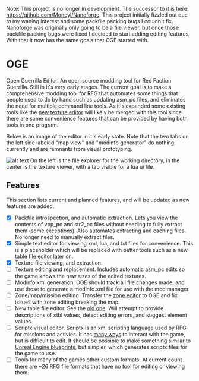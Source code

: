 Note: This project is no longer in development. The successor to it is here: https://github.com/Moneyl/Nanoforge. This project initially fizzled out due to my waning interest and some packfile packing bugs I couldn't fix. Nanoforge was originally only going to be a file viewer, but once those packfile packing bugs were fixed I decided to start adding editing features. With that it now has the same goals that OGE started with.

# OGE
Open Guerrilla Editor. An open source modding tool for Red Faction Guerrilla. Still in it's very early stages. The current goal is to make a comprehensive modding tool for RFG that automates some things that people used to do by hand such as updating asm_pc files, and eliminates the need for multiple command line tools. As it's expanded some existing tools like the [new texture editor](https://github.com/Moneyl/RFG-Texture-Editor-Redux) will likely be merged with this tool since there are some convenience features that can be provided by having both tools in one program.

Below is an image of the editor in it's early state. Note that the two tabs on the left side labeled "map view" and "modinfo generator" do nothing currently and are remnants from visual prototyping.

![alt text](https://github.com/Moneyl/OGE/blob/master/Repo/Example1.jpg "File explorer on the left, and texture viewer in the center.")
On the left is the file explorer for the working directory, in the center is the texture viewer, with a tab visible for a lua ui file.

## Features
This section lists current and planned features, and will be updated as new features are added.
- [x] Packfile introspection, and automatic extraction. Lets you view the contents of vpp_pc and str2_pc files without needing to fully extract them (some exceptions). Also automates extracting and caching files. No longer need to manually extract files.
- [x] Simple text editor for viewing xml, lua, and txt files for convenience. This is a placeholder which will be replaced with better tools such as a new [table file editor](https://github.com/volition-inc/Kinzies-Toy-Box/tree/master/tools/table_file_editor) later on.
- [x] Texture file viewing, and extraction.
- [ ] Texture editing and replacement. Includes automatic asm_pc edits so the game knows the new sizes of the edited textures.
- [ ] Modinfo.xml generation. OGE should track all file changes made, and use those to generate a modinfo.xml file for use with the mod manager.
- [ ] Zone/map/mission editing. Transfer the [zone editor](https://github.com/Moneyl/RFGR-Zone-Tools) to OGE and fix issues with zone editing breaking the map.
- [ ] New table file editor. See the [old one](https://github.com/volition-inc/Kinzies-Toy-Box/tree/master/tools/table_file_editor). Will attempt to provide descriptions of xtbl values, detect editing errors, and suggest element values.
- [ ] Scriptx visual editor. Scriptx is an xml scripting language used by RFG for missions and activies. It has [many ways](https://www.factionfiles.com/ff.php?action=scriptxfuncs) to interact with the game, but is difficult to edit. It should be possible to make something similar to [Unreal Engine blueprints](https://docs.unrealengine.com/en-US/Engine/Blueprints/index.html), but simpler, which generates scriptx files for the game to use.
- [ ] Tools for many of the games other custom formats. At current count there are ~26 RFG file formats that have no tool for editing or viewing them.
